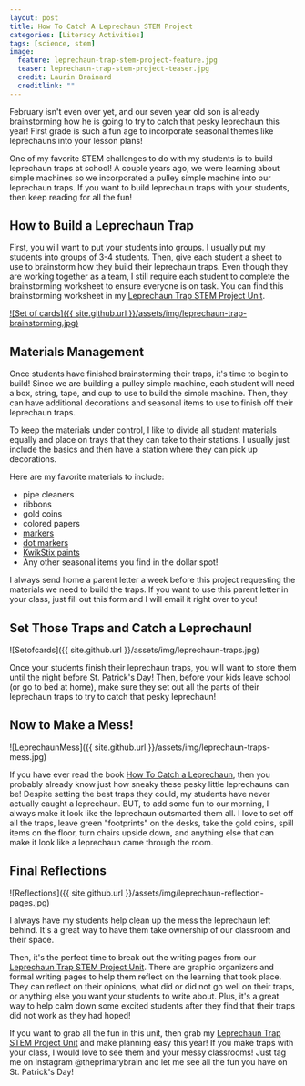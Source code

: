 ```yaml
---
layout: post
title: How To Catch A Leprechaun STEM Project
categories: [Literacy Activities]
tags: [science, stem]
image:
  feature: leprechaun-trap-stem-project-feature.jpg
  teaser: leprechaun-trap-stem-project-teaser.jpg
  credit: Laurin Brainard
  creditlink: ""
---
```

February isn't even over yet, and our seven year old son is already brainstorming how he is going to try to catch that pesky leprechaun this year! First grade is such a fun age to incorporate seasonal themes like leprechauns into your lesson plans! 

One of my favorite STEM challenges to do with my students is to build leprechaun traps at school! A couple years ago, we were learning about simple machines so we incorporated a pulley simple machine into our leprechaun traps. If you want to build leprechaun traps with your students, then keep reading for all the fun! 

## How to Build a Leprechaun Trap

First, you will want to put your students into groups. I usually put my students into groups of 3-4 students. Then, give each student a sheet to use to brainstorm how they build their leprechaun traps. Even though they are working together as a team, I still require each student to complete the brainstorming worksheet to ensure everyone is on task. You can find this brainstorming worksheet in my [Leprechaun Trap STEM Project Unit](https://www.teacherspayteachers.com/Product/How-to-Catch-a-Leprechaun-Trap-STEM-Project-Pulley-Simple-Machine-Activity-3043860?utm_source=PB%20Blog&utm_campaign=Leprechaun%20Trap%20STEM%20Project).

[![Set of cards]({{ site.github.url }}/assets/img/leprechaun-trap-brainstorming.jpg)](https://www.teacherspayteachers.com/Product/How-to-Catch-a-Leprechaun-Trap-STEM-Project-Pulley-Simple-Machine-Activity-3043860?utm_source=PB%20Blog&utm_campaign=Leprechaun%20Trap%20STEM%20Project)

## Materials Management

Once students have finished brainstorming their traps, it's time to begin to build! Since we are building a pulley simple machine, each student will need a box, string, tape, and cup to use to build the simple machine. Then, they can have additional decorations and seasonal items to use to finish off their leprechaun traps. 

To keep the materials under control, I like to divide all student materials equally and place on trays that they can take to their stations. I usually just include the basics and then have a station where they can pick up decorations. 

Here are my favorite materials to include: 
- pipe cleaners
- ribbons
- gold coins
- colored papers
- [markers](https://amzn.to/3ZnzpyZ)
- [dot markers](https://amzn.to/3IUBT2o)
- [KwikStix paints](https://amzn.to/3mbwF9O)
- Any other seasonal items you find in the dollar spot!

I always send home a parent letter a week before this project requesting the materials we need to build the traps. If you want to use this parent letter in your class, just fill out this form and I will email it right over to you!

<div id="fd-form-63fb6d9af0116a4cabfef8e3"></div>
<script>
  window.fd('form', {
    formId: '63fb6d9af0116a4cabfef8e3',
    containerEl: '#fd-form-63fb6d9af0116a4cabfef8e3'
  });
</script>

## Set Those Traps and Catch a Leprechaun!

![Setofcards]({{ site.github.url }}/assets/img/leprechaun-traps.jpg)

Once your students finish their leprechaun traps, you will want to store them until the night before St. Patrick's Day! Then, before your kids leave school (or go to bed at home), make sure they set out all the parts of their leprechaun traps to try to catch that pesky leprechaun! 

## Now to Make a Mess!

![LeprechaunMess]({{ site.github.url }}/assets/img/leprechaun-traps-mess.jpg)

If you have ever read the book [How To Catch a Leprechaun](https://amzn.to/3m2O5VP), then you probably already know just how sneaky these pesky little leprechauns can be! Despite setting the best traps they could, my students have never actually caught a leprechaun. BUT, to add some fun to our morning, I always make it look like the leprechaun outsmarted them all. I love to set off all the traps, leave green "footprints" on the desks, take the gold coins, spill items on the floor, turn chairs upside down, and anything else that can make it look like a leprechaun came through the room.

## Final Reflections 

![Reflections]({{ site.github.url }}/assets/img/leprechaun-reflection-pages.jpg)

I always have my students help clean up the mess the leprechaun left behind. It's a great way to have them take ownership of our classroom and their space. 

Then, it's the perfect time to break out the writing pages from our [Leprechaun Trap STEM Project Unit](https://www.teacherspayteachers.com/Product/How-to-Catch-a-Leprechaun-Trap-STEM-Project-Pulley-Simple-Machine-Activity-3043860?utm_source=PB%20Blog&utm_campaign=Leprechaun%20Trap%20STEM%20Project). There are graphic organizers and formal writing pages to help them reflect on the learning that took place. They can reflect on their opinions, what did or did not go well on their traps, or anything else you want your students to write about. Plus, it's a great way to help calm down some excited students after they find that their traps did not work as they had hoped!

If you want to grab all the fun in this unit, then grab my [Leprechaun Trap STEM Project Unit](https://www.teacherspayteachers.com/Product/How-to-Catch-a-Leprechaun-Trap-STEM-Project-Pulley-Simple-Machine-Activity-3043860?utm_source=PB%20Blog&utm_campaign=Leprechaun%20Trap%20STEM%20Project) and make planning easy this year! If you make traps with your class, I would love to see them and your messy classrooms! Just tag me on Instagram @theprimarybrain and let me see all the fun you have on St. Patrick's Day! 

<script type="text/javascript">
amzn_assoc_placement = "adunit0";
amzn_assoc_search_bar = "false";
amzn_assoc_tracking_id = "theprimarybra-20";
amzn_assoc_ad_mode = "manual";
amzn_assoc_ad_type = "smart";
amzn_assoc_marketplace = "amazon";
amzn_assoc_region = "US";
amzn_assoc_title = "A Few Things You May Need:";
amzn_assoc_linkid = "41251a6173fa0cfb27a77ea6b7d1ce9c";
amzn_assoc_asins = "1492632910,B09CWBFXTG,B018REM7II,B096KVNH9G";
</script>
<script src="//z-na.amazon-adsystem.com/widgets/onejs?MarketPlace=US"></script>
